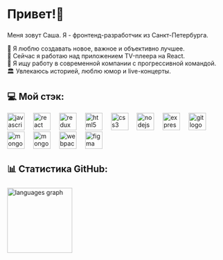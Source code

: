 <h1 align="left"">Привет!👋</h1>

###
<p align="left">Меня зовут Саша. Я - фронтенд-разработчик из Санкт-Петербурга.</p>

<p align="left">
  🌱 Я люблю создавать новое, важное и объективно лучшее.<br>
  🔭 Сейчас я работаю над приложением TV-плеера на React.<br>
  🏢 Я ищу работу в современной компании с прогрессивной командой.<br>
  🏛️ Увлекаюсь историей, люблю юмор и live-концерты.<br>
</p>

  
###

<h2 align="left">💻 Мой стэк:</h2>

<div align="left">
  <img src="https://cdn.jsdelivr.net/gh/devicons/devicon/icons/javascript/javascript-original.svg" height="40" alt="javascript logo"  />
  <img width="12" />
  <img src="https://cdn.jsdelivr.net/gh/devicons/devicon/icons/react/react-original.svg" height="40" alt="react logo"  />
  <img width="12" />
  <img src="https://cdn.jsdelivr.net/gh/devicons/devicon/icons/redux/redux-original.svg" height="40" alt="redux logo"  />
  <img width="12" />
  <img src="https://cdn.jsdelivr.net/gh/devicons/devicon/icons/html5/html5-original.svg" height="40" alt="html5 logo"  />
  <img width="12" />
  <img src="https://cdn.jsdelivr.net/gh/devicons/devicon/icons/css3/css3-original.svg" height="40" alt="css3 logo"  />
  <img width="12" />
  <img src="https://cdn.jsdelivr.net/gh/devicons/devicon/icons/nodejs/nodejs-original.svg" height="40" alt="nodejs logo"  />
  <img width="12" />
  <img src="https://cdn.jsdelivr.net/gh/devicons/devicon/icons/express/express-original.svg" height="40" alt="express logo"  />
  <img width="12" />
  <img src="https://cdn.jsdelivr.net/gh/devicons/devicon/icons/git/git-original.svg" height="40" alt="git logo"  />
  <img width="12" />
  <img src="https://cdn.jsdelivr.net/gh/devicons/devicon/icons/mongodb/mongodb-original.svg" height="40" alt="mongodb logo"  />
  <img width="12" />
  <img src="https://cdn.jsdelivr.net/gh/devicons/devicon/icons/postman/postman-original.svg" height="40" alt="mongodb logo"  />
  <img width="12" />
  <img src="https://cdn.jsdelivr.net/gh/devicons/devicon/icons/webpack/webpack-original.svg" height="40" alt="webpack logo"  />
  <img width="12" />
  <img src="https://cdn.jsdelivr.net/gh/devicons/devicon/icons/figma/figma-original.svg" height="40" alt="figma logo"  />
  <img width="12" />
</div>

###

<h2 align="left">📊 Статистика GitHub:</h2>

###

<div align="left">
  <img src="https://github-readme-stats.vercel.app/api/top-langs?username=alekslomako&locale=en&hide_title=false&layout=compact&card_width=320&langs_count=5&theme=dracula&hide_border=false&order=2" height="150" alt="languages graph"  />
<!--   <img src="https://streak-stats.demolab.com?user=glukosalex&locale=en&mode=daily&theme=dracula&hide_border=false&border_radius=5&order=3" height="150" alt="streak graph"  /> -->
</div>


